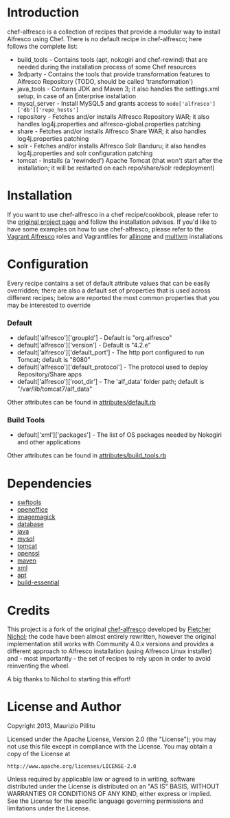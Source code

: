 Introduction
========
chef-alfresco is a collection of recipes that provide a modular way to install Alfresco using Chef.
There is no default recipe in chef-alfresco; here follows the complete list:
* build_tools - Contains tools (apt, nokogiri and chef-rewind) that are needed during the installation process of some Chef resources
* 3rdparty - Contains the tools that provide transformation features to Alfresco Repository (TODO, should be called 'transformation')
* java_tools - Contains JDK and Maven 3; it also handles the settings.xml setup, in case of an Enterprise installation
* mysql_server - Install MySQL5 and grants access to ```node['alfresco']['db']['repo_hosts']```
* repository - Fetches and/or installs Alfresco Repository WAR; it also handles log4j.properties and alfresco-global.properties patching
* share - Fetches and/or installs Alfresco Share WAR; it also handles log4j.properties patching
* solr - Fetches and/or installs Alfresco Solr Banduru; it also handles log4j.properties and solr configuration patching
* tomcat - Installs (a 'rewinded') Apache Tomcat (that won't start after the installation; it will be restarted on each repo/share/solr redeployment)

Installation
========
If you want to use chef-alfresco in a chef recipe/cookbook, please refer to the [original project page](https://github.com/fnichol/chef-alfresco) and follow the installation advises.
If you'd like to have some examples on how to use chef-alfresco, please refer to the [Vagrant Alfresco](https://github.com/maoo/vagrant-alfresco) roles and Vagrantfiles for [allinone](https://github.com/maoo/vagrant-alfresco/blob/master/Vagrantfile.allinone) and [multivm](https://github.com/maoo/vagrant-alfresco/blob/master/Vagrantfile.multivm) installations

Configuration
========
Every recipe contains a set of default attribute values that can be easily overridden; there are also a default set of properties that is used across different recipes; below are reported the most common properties that you may be interested to override

### Default
* default['alfresco']['groupId'] - Default is "org.alfresco"
* default['alfresco']['version'] - Default is "4.2.e"
* default['alfresco']['default_port'] - The http port configured to run Tomcat; default is "8080"
* default['alfresco']['default_protocol'] - The protocol used to deploy Repository/Share apps
* default['alfresco']['root_dir'] - The 'alf_data' folder path; default is "/var/lib/tomcat7/alf_data"

Other attributes can be found in [attributes/default.rb](https://github.com/maoo/chef-alfresco/blob/master/attributes/default.rb)

### Build Tools
* default['xml']['packages'] - The list of OS packages needed by Nokogiri and other applications

Other attributes can be found in [attributes/build_tools.rb](https://github.com/maoo/chef-alfresco/blob/master/attributes/build_tools.rb)

Dependencies
========
* [swftools](https://github.com/fnichol/swftools)
* [openoffice](https://github.com/rgauss/chef-openoffice)
* [imagemagick](https://github.com/cookbooks/imagemagick)
* [database](https://github.com/opscode-cookbooks/database)
* [java](https://github.com/opscode-cookbooks/java)
* [mysql](https://github.com/opscode-cookbooks/mysql)
* [tomcat](https://github.com/opscode-cookbooks/tomcat)
* [openssl](https://github.com/opscode-cookbooks/openssl)
* [maven](https://github.com/opscode-cookbooks/maven)
* [xml](https://github.com/opscode-cookbooks/xml)
* [apt](https://github.com/opscode-cookbooks/apt)
* [build-essential](https://github.com/opscode-cookbooks/build-essential)

Credits
========
This project is a fork of the original [chef-alfresco](https://github.com/fnichol/chef-alfresco) developed by [Fletcher Nichol](https://github.com/fnichol); the code have been almost entirely rewritten, however the original implementation still works with Community 4.0.x versions and provides a different approach to Alfresco installation (using Alfresco Linux installer) and - most importantly - the set of recipes to rely upon in order to avoid reinventing the wheel.

A big thanks to Nichol to starting this effort!

License and Author
========
Copyright 2013, Maurizio Pillitu

Licensed under the Apache License, Version 2.0 (the "License");
you may not use this file except in compliance with the License.
You may obtain a copy of the License at

    http://www.apache.org/licenses/LICENSE-2.0

Unless required by applicable law or agreed to in writing, software
distributed under the License is distributed on an "AS IS" BASIS,
WITHOUT WARRANTIES OR CONDITIONS OF ANY KIND, either express or implied.
See the License for the specific language governing permissions and
limitations under the License.